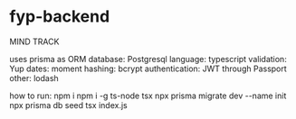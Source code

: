# fyp-backend
MIND TRACK

uses prisma as ORM
database: Postgresql
language: typescript
validation: Yup
dates: moment
hashing: bcrypt
authentication: JWT through Passport
other: lodash

how to run:
npm i
npm i -g ts-node tsx 
npx prisma migrate dev --name init
npx prisma db seed
tsx index.js